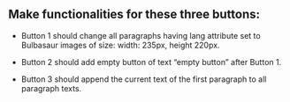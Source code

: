 ## Make functionalities for these three buttons:

- Button 1 should change all paragraphs having lang attribute set to Bulbasaur images of size: width: 235px, height 220px.

- Button 2 should add empty button of text “empty button” after Button 1.

- Button 3 should append the current text of the first paragraph to all paragraph texts.